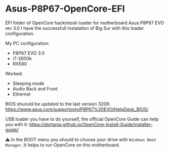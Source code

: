 # Asus-P8P67-OpenCore-EFI
EFI folder of OpenCore hackintosh loader for motherboard Asus P8P67 EVO rev 3.0
I have the successfull instalation of Big Sur with this loader configuration.

My PC configuration:
- P8P67 EVO 3.0
- i7-2600k
- RX580

Worked: 
- Sleeping mode
- Audio Back and Front
- Ethernet

BIOS shuould be updated to the last version 3206: https://www.asus.com/supportonly/P8P67%20EVO/HelpDesk_BIOS/

USB loader you have to do yourself, the official OpenCore Guide can help you with it: https://dortania.github.io/OpenCore-Install-Guide/installer-guide/

⚠️ In the BOOT menu you should to choose your drive with `Windows Boot Manager`. It helps to run OpenCore on this motherboard. 
